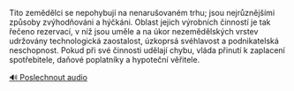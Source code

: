 
Tito zemědělci se nepohybují na nenarušovaném trhu; jsou nejrůznějšími způsoby zvýhodňováni a hýčkáni. Oblast jejich výrobních činností je tak řečeno rezervací, v níž jsou uměle a na úkor nezemědělských vrstev udržovány technologická zaostalost, úzkoprsá svéhlavost a podnikatelská neschopnost. Pokud při své činnosti udělají chybu, vláda přinutí k zaplacení spotřebitele, daňové poplatníky a hypoteční věřitele.

[🔊 Poslechnout audio](/data/7-paragraphs/audio/chapter_104/para_005-Tito-zemdlci-se-nepohybuj-na-nenaruovanm-trhu.mp3)
